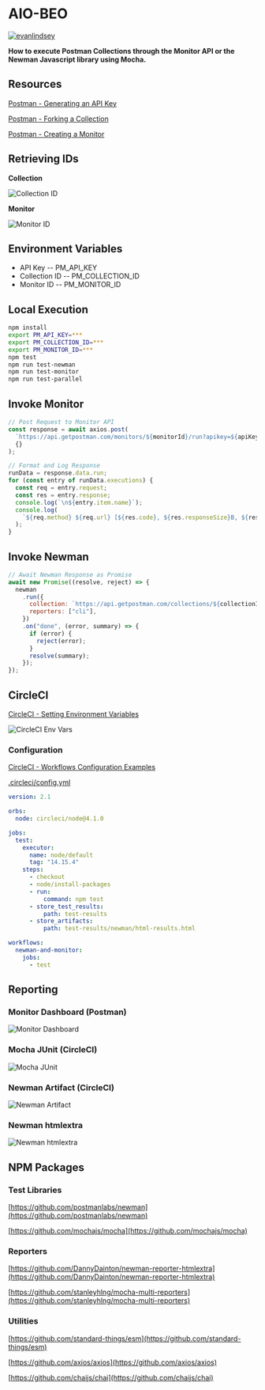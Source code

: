 # AIO-BEO

[![evanlindsey](https://circleci.com/gh/evanlindsey/AIO-BEO.svg?style=svg)](https://circleci.com/gh/evanlindsey/AIO-BEO)

**How to execute Postman Collections through the Monitor API or the Newman Javascript library using Mocha.**

## Resources

[Postman - Generating an API Key](https://learning.postman.com/docs/developer/intro-api/#generating-a-postman-api-key)

[Postman - Forking a Collection](https://learning.postman.com/docs/collaborating-in-postman/version-control-for-collections/#forking-a-collection)

[Postman - Creating a Monitor](https://learning.postman.com/docs/designing-and-developing-your-api/monitoring-your-api/setting-up-monitor/#creating-a-monitor)

## Retrieving IDs

**Collection**

![Collection ID](./screenshots/collection_id.png)

**Monitor**

![Monitor ID](./screenshots/monitor_id.png)

## Environment Variables

- API Key -- PM_API_KEY
- Collection ID -- PM_COLLECTION_ID
- Monitor ID -- PM_MONITOR_ID

## Local Execution

```zsh
npm install
export PM_API_KEY=***
export PM_COLLECTION_ID=***
export PM_MONITOR_ID=***
npm test
npm run test-newman
npm run test-monitor
npm run test-parallel
```

## Invoke Monitor

```javascript
// Post Request to Monitor API
const response = await axios.post(
  `https://api.getpostman.com/monitors/${monitorId}/run?apikey=${apiKey}`,
  {}
);

// Format and Log Response
runData = response.data.run;
for (const entry of runData.executions) {
  const req = entry.request;
  const res = entry.response;
  console.log(`\n${entry.item.name}`);
  console.log(
    `${req.method} ${req.url} [${res.code}, ${res.responseSize}B, ${res.responseTime}ms]`
  );
}
```

## Invoke Newman

```javascript
// Await Newman Response as Promise
await new Promise((resolve, reject) => {
  newman
    .run({
      collection: `https://api.getpostman.com/collections/${collectionId}?apikey=${apiKey}`,
      reporters: ["cli"],
    })
    .on("done", (error, summary) => {
      if (error) {
        reject(error);
      }
      resolve(summary);
    });
});
```

## CircleCI

[CircleCI - Setting Environment Variables](https://circleci.com/docs/2.0/env-vars/#setting-an-environment-variable-in-a-project)

![CircleCI Env Vars](./screenshots/circle_ci_env_vars.png)

### Configuration

[CircleCI - Workflows Configuration Examples](https://circleci.com/docs/2.0/workflows/#workflows-configuration-examples)

[.circleci/config.yml](.circleci/config.yml)

```yaml
version: 2.1

orbs:
  node: circleci/node@4.1.0

jobs:
  test:
    executor:
      name: node/default
      tag: "14.15.4"
    steps:
      - checkout
      - node/install-packages
      - run:
          command: npm test
      - store_test_results:
          path: test-results
      - store_artifacts:
          path: test-results/newman/html-results.html

workflows:
  newman-and-monitor:
    jobs:
      - test
```

## Reporting

### Monitor Dashboard (Postman)

![Monitor Dashboard](./screenshots/monitor_dashboard.png)

### Mocha JUnit (CircleCI)

![Mocha JUnit](./screenshots/mocha_junit.png)

### Newman Artifact (CircleCI)

![Newman Artifact](./screenshots/newman_artifact.png)

### Newman htmlextra

![Newman htmlextra](./screenshots/newman_htmlextra.png)

## NPM Packages

### Test Libraries

[https://github.com/postmanlabs/newman](https://github.com/postmanlabs/newman)

[https://github.com/mochajs/mocha](https://github.com/mochajs/mocha)

### Reporters

[https://github.com/DannyDainton/newman-reporter-htmlextra](https://github.com/DannyDainton/newman-reporter-htmlextra)

[https://github.com/stanleyhlng/mocha-multi-reporters](https://github.com/stanleyhlng/mocha-multi-reporters)

### Utilities

[https://github.com/standard-things/esm](https://github.com/standard-things/esm)

[https://github.com/axios/axios](https://github.com/axios/axios)

[https://github.com/chaijs/chai](https://github.com/chaijs/chai)
